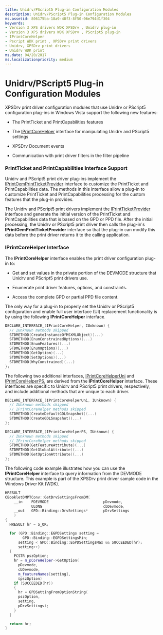 ```yaml
---
title: Unidrv/PScript5 Plug-in Configuration Modules
description: Unidrv/PScript5 Plug-in Configuration Modules
ms.assetid: 806175ba-18a9-48f3-8f50-06e794d1f304
keywords:
- Version 3 XPS drivers WDK XPSDrv , Unidrv plug-in
- Version 3 XPS drivers WDK XPSDrv , PScript5 plug-in
- IPrintCoreHelper
- Pscript WDK print , XPSDrv print drivers
- Unidrv, XPSDrv print drivers
- Unidrv WDK print
ms.date: 04/20/2017
ms.localizationpriority: medium
---
```


# Unidrv/PScript5 Plug-in Configuration Modules


XPSDrv print driver configuration modules that use Unidrv or PScript5 configuration plug-ins in Windows Vista support the following new features:

-   The PrintTicket and PrintCapabilities features

-   The [IPrintCoreHelper](/windows-hardware/drivers/ddi/prcomoem/nn-prcomoem-iprintcorehelper) interface for manipulating Unidrv and PScript5 settings

-   XPSDrv Document events

-   Communication with print driver filters in the filter pipeline

### PrintTicket and PrintCapabilities Interface Support

Unidrv and PScript5 print driver plug-ins implement the [IPrintOemPrintTicketProvider](/windows-hardware/drivers/ddi/prcomoem/nn-prcomoem-iprintoemprintticketprovider) interface to customize the PrintTicket and PrintCapabilities data. The methods in this interface allow a plug-in to customize PrintTicket and PrintCapabilities processing for the custom features that the plug-in provides.

The Unidrv and PScript5 print drivers implement the [IPrintTicketProvider](/previous-versions/windows/hardware/drivers/ff554375(v=vs.85)) interface and generate the initial version of the PrintTicket and PrintCapabilities data that is based on the GPD or PPD file. After the initial processing, the Unidrv or PScript5 print driver then calls the plug-in's **IPrintOemPrintTicketProvider** interface so that the plug-in can modify this data before the print driver returns it to the calling application.

### IPrintCoreHelper Interface

The **IPrintCoreHelper** interface enables the print driver configuration plug-in to:

-   Get and set values in the private portion of the DEVMODE structure that Unidrv and PScript5 print drivers use.

-   Enumerate print driver features, options, and constraints.

-   Access the complete GPD or partial PPD file content.

The only way for a plug-in to properly set the Unidrv or PScript5 configuration and enable full user interface (UI) replacement functionality is by using the following **IPrintCoreHelper** interface.

```cpp
DECLARE_INTERFACE_(IPrintCoreHelper, IUnknown) {
  // IUnknown methods skipped
  STDMETHOD(CreateInstanceOfMSXMLObject)(...)
  STDMETHOD(EnumConstrainedOptions)(...)
  STDMETHOD(EnumFeatures)(...)
  STDMETHOD(EnumOptions)(...)
  STDMETHOD(GetOption)(...)
  STDMETHOD(SetOptions)(...)
  STDMETHOD(WhyConstrained)(...)
};
```

The following two additional interfaces, [IPrintCoreHelperUni](/windows-hardware/drivers/ddi/prcomoem/nn-prcomoem-iprintcorehelperuni) and [IPrintCoreHelperPS](/windows-hardware/drivers/ddi/prcomoem/nn-prcomoem-iprintcorehelperps), are derived from the **IPrintCoreHelper** interface. These interfaces are specific to Unidrv and PScript5 print drivers, respectively, and include additional methods that are unique to each driver.

```cpp
DECLARE_INTERFACE_(IPrintCoreHelperUni, IUnknown) {
  // IUnknown methods skipped
  // IPrintCoreHelper methods skipped
  STDMETHOD(CreateDefaultGDLSnapshot)(...)
  STDMETHOD(CreateGDLSnapshot)(...)
};

DECLARE_INTERFACE_(IPrintCoreHelperPS, IUnknown) {
  // IUnknown methods skipped
  // IPrintCoreHelper methods skipped
  STDMETHOD(GetFeatureAttribute)(...)
  STDMETHOD(GetGlobalAttribute)(...)
  STDMETHOD(GetOptionAttribute)(...)
};
```

The following code example illustrates how you can use the **IPrintCoreHelper** interface to query information from the DEVMODE structure. This example is part of the XPSDrv print driver sample code in the Windows Driver Kit (WDK).

```cpp
HRESULT
CBookletDMPTConv::GetDrvSettingsFromDM(
    __in    PDEVMODE                         pDevmode,
            ULONG                            cbDevmode,
    __out   GPD::Binding::DrvSettings*       pDrvSettings
    )
{
  HRESULT hr = S_OK;

  for (GPD::Binding::EGPDSettings setting = 
        GPD::Binding::EGPDSettingsMin;
      setting < GPD::Binding::EGPDSettingsMax && SUCCEEDED(hr);
      setting++)
  {
    PCSTR pszOption;
    hr = m_pCoreHelper->GetOption(
      pDevmode,
      cbDevmode, 
      m_featureNames[setting], 
      &pszOption)
    if (SUCCEEDED(hr))
    {
      hr = GPDSettingFromOptionString(
      pszOption, 
      setting, 
      pDrvSettings);
    }
  }

  return hr;
}
```

 


